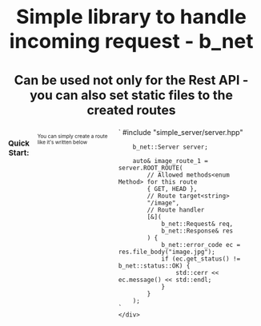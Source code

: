 <h1 align="center" style="font-size: 40px">
    Simple library to handle incoming request - b_net
<h1>

<h2 align="center" style="font-size: 25px; font-family: ">
    Can be used not only for the Rest API - you can also set static files to the created routes
</h2>

<div style="display: flex; gap: 10px; flex-diration: column">
    <h3 align="center" style="font-size: 15px">Quick Start:</h3>
    <p style="font-size: 10px">
        You can simply create a route like it's written below
    </p>
    <div>
    `
        #include "simple_server/server.hpp"

        b_net::Server server;

        auto& image_route_1 = server.ROOT_ROUTE(
            // Allowed methods<enum Method> for this route
            { GET, HEAD },
            // Route target<string>
            "/image",
            // Route handler
            [&](
                b_net::Request& req,
                b_net::Response& res
            ) {
                b_net::error_code ec = res.file_body("image.jpg");
                if (ec.get_status() != b_net::status::OK) {
                    std::cerr << ec.message() << std::endl;
                }
            }
        );
    `
    </div>
</div>